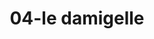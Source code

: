 ---
title: 04-le damigelle
image: 04-le damigelle.jpg
brand: Le-damigelle-di-Caroline-M
layout: vestito
---